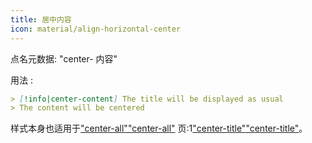 ```yaml
---
title: 居中内容
icon: material/align-horizontal-center
---
```


点名元数据: "center- 内容"

用法 :

```md
> [!info|center-content] The title will be displayed as usual
> The content will be centered
```

样式本身也适用于["center-all"](../combined-styling/page-13.md)["center-all"](../combined-styling/page-13.md)
页:1["center-title"](../title-styling/page-13.md)["center-title"](../title-styling/page-13.md)。

